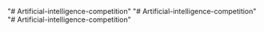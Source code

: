 "# Artificial-intelligence-competition" 
"# Artificial-intelligence-competition" 
"# Artificial-intelligence-competition" 
